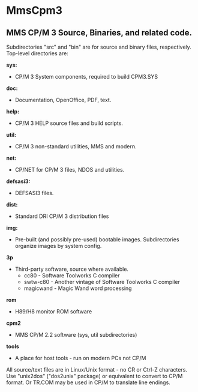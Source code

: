 # MmsCpm3
## MMS CP/M 3 Source, Binaries, and related code.

Subdirectories "src" and "bin" are for source and binary files,
respectively. Top-level directories are:

**sys:**
-   CP/M 3 System components, required to build CPM3.SYS

**doc:**
-   Documentation, OpenOffice, PDF, text.

**help:**
-   CP/M 3 HELP source files and build scripts.

**util:**
-   CP/M 3 non-standard utilities, MMS and modern.

**net:**
-   CP/NET for CP/M 3 files, NDOS and utilities.

**defsasi3:**
-   DEFSASI3 files.

**dist:**
-   Standard DRI CP/M 3 distribution files

**img:**
-   Pre-built (and possibly pre-used) bootable images.
    Subdirectories organize images by system config.

**3p**
-   Third-party software, source where available.
    -   cc80 - Software Toolworks C compiler
    -   swtw-c80 - Another vintage of Software Toolworks C compiler
    -   magicwand - Magic Wand word processing

**rom**
-   H89/H8 monitor ROM software

**cpm2**
-   MMS CP/M 2.2 software (sys, util subdirectories)

**tools**
-   A place for host tools - run on modern PCs not CP/M

All source/text files are in Linux/Unix format - no CR or Ctrl-Z characters.
Use "unix2dos" ("dos2unix" package) or equivalent to convert to CP/M format.
Or TR.COM may be used in CP/M to translate line endings.
